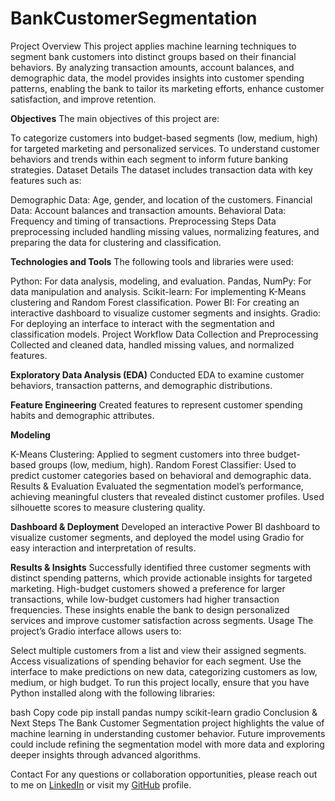 # BankCustomerSegmentation
Project Overview
This project applies machine learning techniques to segment bank customers into distinct groups based on their financial behaviors. By analyzing transaction amounts, account balances, and demographic data, the model provides insights into customer spending patterns, enabling the bank to tailor its marketing efforts, enhance customer satisfaction, and improve retention.

**Objectives**
The main objectives of this project are:

To categorize customers into budget-based segments (low, medium, high) for targeted marketing and personalized services.
To understand customer behaviors and trends within each segment to inform future banking strategies.
Dataset Details
The dataset includes transaction data with key features such as:

Demographic Data: Age, gender, and location of the customers.
Financial Data: Account balances and transaction amounts.
Behavioral Data: Frequency and timing of transactions.
Preprocessing Steps
Data preprocessing included handling missing values, normalizing features, and preparing the data for clustering and classification.

**Technologies and Tools**
The following tools and libraries were used:

Python: For data analysis, modeling, and evaluation.
Pandas, NumPy: For data manipulation and analysis.
Scikit-learn: For implementing K-Means clustering and Random Forest classification.
Power BI: For creating an interactive dashboard to visualize customer segments and insights.
Gradio: For deploying an interface to interact with the segmentation and classification models.
Project Workflow
Data Collection and Preprocessing
Collected and cleaned data, handled missing values, and normalized features.

**Exploratory Data Analysis (EDA)**
Conducted EDA to examine customer behaviors, transaction patterns, and demographic distributions.

**Feature Engineering**
Created features to represent customer spending habits and demographic attributes.

**Modeling**

K-Means Clustering: Applied to segment customers into three budget-based groups (low, medium, high).
Random Forest Classifier: Used to predict customer categories based on behavioral and demographic data.
Results & Evaluation
Evaluated the segmentation model’s performance, achieving meaningful clusters that revealed distinct customer profiles. Used silhouette scores to measure clustering quality.

**Dashboard & Deployment**
Developed an interactive Power BI dashboard to visualize customer segments, and deployed the model using Gradio for easy interaction and interpretation of results.

**Results & Insights**
Successfully identified three customer segments with distinct spending patterns, which provide actionable insights for targeted marketing.
High-budget customers showed a preference for larger transactions, while low-budget customers had higher transaction frequencies.
These insights enable the bank to design personalized services and improve customer satisfaction across segments.
Usage
The project’s Gradio interface allows users to:

Select multiple customers from a list and view their assigned segments.
Access visualizations of spending behavior for each segment.
Use the interface to make predictions on new data, categorizing customers as low, medium, or high budget.
To run this project locally, ensure that you have Python installed along with the following libraries:

bash
Copy code
pip install pandas numpy scikit-learn gradio
Conclusion & Next Steps
The Bank Customer Segmentation project highlights the value of machine learning in understanding customer behavior. Future improvements could include refining the segmentation model with more data and exploring deeper insights through advanced algorithms.

Contact
For any questions or collaboration opportunities, please reach out to me on [LinkedIn](https://linkedin.com/in/menna-ahmad-83767b227)
 or visit my [GitHub](https://github.com/MennaAhmad)
 profile.
